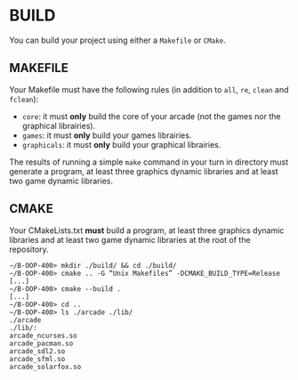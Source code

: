 # BUILD
You can build your project using either a `Makefile` or `CMake`.

## MAKEFILE
Your Makefile must have the following rules (in addition to `all`, `re`, `clean` and `fclean`):  
- `core`: it must **only** build the core of your arcade (not the games nor the graphical librairies).
- `games`: it must **only** build your games librairies.
- `graphicals`: it must **only** build your graphical librairies.

The results of running a simple `make` command in your turn in directory must generate a program, at least three graphics dynamic libraries and at least two game dynamic libraries.

## CMAKE
Your CMakeLists.txt **must** build a program, at least three graphics dynamic libraries and at least two game dynamic libraries at the root of the repository.
```
∼/B-OOP-400> mkdir ./build/ && cd ./build/
∼/B-OOP-400> cmake .. -G “Unix Makefiles” -DCMAKE_BUILD_TYPE=Release
[...]
∼/B-OOP-400> cmake --build .
[...]
∼/B-OOP-400> cd ..
∼/B-OOP-400> ls ./arcade ./lib/
./arcade
./lib/:
arcade_ncurses.so
arcade_pacman.so
arcade_sdl2.so
arcade_sfml.so
arcade_solarfox.so
```